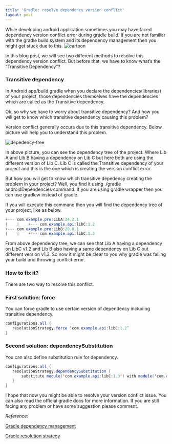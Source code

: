 ```yaml
---
title: 'Gradle: resolve dependency version conflict'
layout: post
---
```


While developing android application sometimes you may have faced dependency version conflict error during gradle build. If you are not familiar with the gradle build system and its dependency management then you might get stuck due to this.
![cartoon](http://i.imgur.com/6n24q3l.jpg)

In this blog post, we will see two different methods to resolve this dependency version conflict. But before that, we have to know what’s the “Transitive Dependency”?

### Transitive dependency

In Android app/build.gradle when you declare the dependencies(libraries) of your project, those dependencies themselves have the dependencies which are called as the Transitive dependency. 

Ok, so why we have to worry about transitive dependency? And how you will get to know which transitive dependency causing this problem? 

Version conflict generally occurs due to this transitive dependency. Below picture will help you to understand this problem.

![depedency-tree](http://i.imgur.com/S8Q9P8o.png)

In above picture, you can see the dependency tree of the project. Where Lib A and Lib B having a dependency on Lib C but here both are using the different version of Lib C. Lib C is called the Transitive dependency of your project and this is the one which is creating the version conflict error. 

But how you will get to know which transitive depedency creating the problem in your project?
Well, you find it using ./gradle androidDependencies command. If you are using gradle wrapper then you can use gradlew instead of gradle. 

If you will execute this command then you will find the dependency tree of your project, like as below. 

```java
+--- com.example.pro:LibA:24.2.1
|    |    +--- com.example.api:libC:1.2
+--- com.example.pro:LibB:20.0.1
|    |    +--- com.example.api:libC:1.3
```

From above dependency tree, we can see that Lib A having a dependency on LibC v1.2 and Lib B also having a same dependency on Lib C but different version v1.3. So now it might be clear to you why gradle was failing your build and throwing conflict error.

### How to fix it?

There are two way to resolve this conflict. 

### First solution: force
You can force gradle to use certain version of dependency including transitive dependency. 

```java
configurations.all {
   resolutionStrategy.force ‘com.example.api:libC:1.2’
}
```

### Second solution: dependencySubstitution
You can also define substitution rule for dependency.

```java
configurations.all {
   resolutionStrategy.dependencySubstitution {
       substitute module('com.example.api:libC:1.3') with module('com.example.api:libC:1.2')
   }
}
```

I hope that now you might be able to resolve your version conflict issue. You can also read the official gradle  docs for more information. If you are still facing any problem or have some suggestion please comment.

*Reference:*

[Gradle dependency management]( https://goo.gl/hNnzsF)

[Gradle resolution strategy](https://goo.gl/V602Gb)
